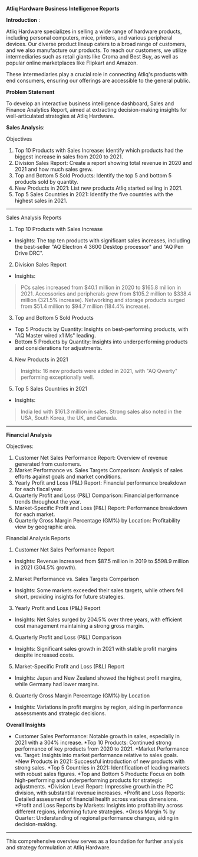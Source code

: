 **Atliq Hardware Business Intelligence Reports**

**Introduction** :

Atliq Hardware specializes in selling a wide range of hardware products, including personal computers, mice, printers, and various peripheral devices. Our diverse product lineup caters to a broad range of customers, and we also manufacture our products. To reach our customers, we utilize intermediaries such as retail giants like Croma and Best Buy, as well as popular online marketplaces like Flipkart and Amazon.

These intermediaries play a crucial role in connecting Atliq's products with end consumers, ensuring our offerings are accessible to the general public.

**Problem Statement**

To develop an interactive business intelligence dashboard, Sales and Finance Analytics Report, aimed at extracting decision-making insights for well-articulated strategies at Atliq Hardware.


**Sales Analysis**:

Objectives

 1. Top 10 Products with Sales Increase: Identify which products had the biggest increase in sales from 2020 to 2021.
2. Division Sales Report: Create a report showing total revenue in 2020 and 2021 and how much sales grew.
3. Top and Bottom 5 Sold Products: Identify the top 5 and bottom 5 products sold by quantity.
4. New Products in 2021: List new products Atliq started selling in 2021.
5. Top 5 Sales Countries in 2021: Identify the five countries with the highest sales in 2021.

-------------------------------------------------------------------------------------------------------------------------------------------------------------------------------

 Sales Analysis Reports

1. Top 10 Products with Sales Increase

 * Insights: The top ten products with significant sales increases, including the best-seller "AQ Electron 4 3600      Desktop processor" and "AQ Pen Drive DRC".

2. Division Sales Report

 *  Insights:
  >PCs sales increased from $40.1 million in 2020 to $165.8 million in 2021.
>Accessories and peripherals grew from $105.2 million to $338.4 million (321.5% increase).
>Networking and storage products surged from $51.4 million to $94.7 million (184.4% increase).

3. Top and Bottom 5 Sold Products

* Top 5 Products by Quantity: Insights on best-performing products, with "AQ Master wired x1 Ms" leading.
* Bottom 5 Products by Quantity: Insights into underperforming products and considerations for adjustments.

4. New Products in 2021

> Insights: 16 new products were added in 2021, with "AQ Qwerty" performing exceptionally well.

5. Top 5 Sales Countries in 2021

* Insights:
> India led with $161.3 million in sales.
> Strong sales also noted in the USA, South Korea, the UK, and Canada.

--------------------------------------------------------------------------------------------------------------------------------------------------------------------
**Financial Analysis**

Objectives:
1. Customer Net Sales Performance Report: Overview of revenue generated from customers.
2. Market Performance vs. Sales Targets Comparison: Analysis of sales efforts against goals and market conditions.
3. Yearly Profit and Loss (P&L) Report: Financial performance breakdown for each fiscal year.
4. Quarterly Profit and Loss (P&L) Comparison: Financial performance trends throughout the year.
5. Market-Specific Profit and Loss (P&L) Report: Performance breakdown for each market.
6. Quarterly Gross Margin Percentage (GM%) by Location: Profitability view by geographic area.

Financial Analysis Reports

1. Customer Net Sales Performance Report

 * Insights: Revenue increased from $87.5 million in 2019 to $598.9 million in 2021 (304.5% growth).

2. Market Performance vs. Sales Targets Comparison

* Insights: Some markets exceeded their sales targets, while others fell short, providing insights for future strategies.

3. Yearly Profit and Loss (P&L) Report

* Insights: Net Sales surged by 204.5% over three years, with efficient cost management maintaining a strong gross margin.

4. Quarterly Profit and Loss (P&L) Comparison

* Insights: Significant sales growth in 2021 with stable profit margins despite increased costs.

5. Market-Specific Profit and Loss (P&L) Report

* Insights: Japan and New Zealand showed the highest profit margins, while Germany had lower margins.

6. Quarterly Gross Margin Percentage (GM%) by Location

* Insights: Variations in profit margins by region, aiding in performance assessments and strategic decisions.

**Overall Insights**

* Customer Sales Performance: Notable growth in sales, especially in 2021 with a 304% increase.
*Top 10 Products: Continued strong performance of key products from 2020 to 2021.
*Market Performance vs. Target: Insights into market performance relative to sales goals.
*New Products in 2021: Successful introduction of new products with strong sales.
*Top 5 Countries in 2021: Identification of leading markets with robust sales figures.
*Top and Bottom 5 Products: Focus on both high-performing and underperforming products for strategic adjustments.
*Division Level Report: Impressive growth in the PC division, with substantial revenue increases.
*Profit and Loss Reports: Detailed assessment of financial health across various dimensions.
*Profit and Loss Reports by Markets: Insights into profitability across different regions, informing future strategies.
*Gross Margin % by Quarter: Understanding of regional performance changes, aiding in decision-making.
----------------------------------------------------------------------------------------------------------------------------------------------------
This comprehensive overview serves as a foundation for further analysis and strategy formulation at Atliq Hardware.



